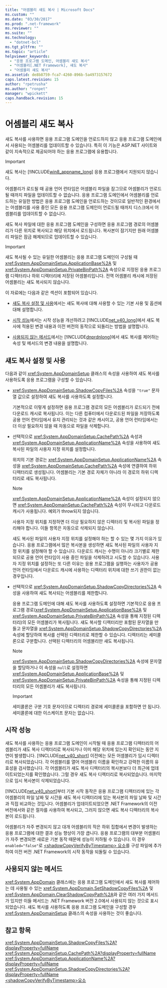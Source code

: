 ```yaml
---
title: "어셈블리 섀도 복사 | Microsoft Docs"
ms.custom: ""
ms.date: "03/30/2017"
ms.prod: ".net-framework"
ms.reviewer: ""
ms.suite: ""
ms.technology: 
  - "dotnet-bcl"
ms.tgt_pltfrm: ""
ms.topic: "article"
helpviewer_keywords: 
  - "응용 프로그램 도메인, 어셈블리 섀도 복사"
  - "어셈블리[.NET Framework], 섀도 복사"
  - "어셈블리 섀도 복사"
ms.assetid: de8b8759-fca7-4260-896b-5a4973157672
caps.latest.revision: 15
author: "rpetrusha"
ms.author: "ronpet"
manager: "wpickett"
caps.handback.revision: 15
---
```

# 어셈블리 섀도 복사
섀도 복사를 사용하면 응용 프로그램 도메인을 언로드하지 않고 응용 프로그램 도메인에서 사용되는 어셈블리를 업데이트할 수 있습니다.  특히 이 기능은 ASP.NET 사이트와 같이 지속적으로 제공되어야 하는 응용 프로그램에 유용합니다.  
  
> [!IMPORTANT]
>  섀도 복사는 [!INCLUDE[win8_appname_long](../../../includes/win8-appname-long-md.md)] 응용 프로그램에서 지원되지 않습니다.  
  
 어셈블리가 로드될 때 공용 언어 런타임은 어셈블리 파일을 잠그므로 어셈블리가 언로드될 때까지 파일을 업데이트할 수 없습니다.  응용 프로그램 도메인에서 어셈블리를 언로드하는 유일한 방법은 응용 프로그램 도메인을 언로드하는 것이므로 일반적인 환경에서는 어셈블리를 사용 중인 모든 응용 프로그램 도메인이 언로드될 때까지 디스크에서 어셈블리를 업데이트할 수 없습니다.  
  
 섀도 복사 파일에 대한 응용 프로그램 도메인을 구성하면 응용 프로그램 경로의 어셈블리가 다른 위치로 복사되고 해당 위치에서 로드됩니다.  복사본이 잠기지만 원래 어셈블리 파일은 잠금 해제되므로 업데이트할 수 있습니다.  
  
> [!IMPORTANT]
>  섀도 복사될 수 있는 유일한 어셈블리는 응용 프로그램 도메인이 구성될 때 <xref:System.AppDomainSetup.ApplicationBase%2A> 및 <xref:System.AppDomainSetup.PrivateBinPath%2A> 속성으로 지정된 응용 프로그램 디렉터리나 하위 디렉터리에 저장된 어셈블리입니다.  전역 어셈블리 캐시에 저장된 어셈블리는 섀도 복사되지 않습니다.  
  
 이 자료에는 다음과 같은 섹션이 포함되어 있습니다.  
  
-   [섀도 복사 설정 및 사용](#EnablingAndUsing)에서는 섀도 복사에 대해 사용할 수 있는 기본 사용 및 옵션에 대해 설명합니다.  
  
-   [시작 성능](#StartupPerformance)에서는 시작 성능을 개선하려고 [!INCLUDE[net_v40_long](../../../includes/net-v40-long-md.md)]에서 섀도 복사에 적용된 변경 내용과 이전 버전의 동작으로 되돌리는 방법을 설명합니다.  
  
-   [사용되지 않는 메서드](#ObsoleteMethods)에서는 [!INCLUDE[dnprdnlong](../../../includes/dnprdnlong-md.md)]에서 섀도 복사를 제어하는 속성 및 메서드의 변경 내용을 설명합니다.  
  
<a name="EnablingAndUsing"></a>   
## 섀도 복사 설정 및 사용  
 다음과 같이 <xref:System.AppDomainSetup> 클래스의 속성을 사용하여 섀도 복사를 사용하도록 응용 프로그램을 구성할 수 있습니다.  
  
-   <xref:System.AppDomainSetup.ShadowCopyFiles%2A> 속성을 `"true"` 문자열 값으로 설정하여 섀도 복사를 사용하도록 설정합니다.  
  
     기본적으로 이렇게 설정하면 응용 프로그램 경로의 모든 어셈블리가 로드되기 전에 다운로드 캐시로 복사됩니다.  이는 다른 컴퓨터에서 다운로드된 파일을 저장하도록 공용 언어 런타임에서 유지 관리되는 것과 같은 캐시이고, 공용 언어 런타임에서는 더 이상 필요하지 않을 때 자동으로 파일을 삭제합니다.  
  
-   선택적으로 <xref:System.AppDomainSetup.CachePath%2A> 속성과 <xref:System.AppDomainSetup.ApplicationName%2A> 속성을 사용하여 섀도 복사된 파일의 사용자 지정 위치를 설정합니다.  
  
     위치의 기본 경로는 <xref:System.AppDomainSetup.ApplicationName%2A> 속성을 <xref:System.AppDomainSetup.CachePath%2A> 속성에 연결하여 하위 디렉터리로 생성됩니다.  어셈블리는 기본 경로 자체가 아니라 이 경로의 하위 디렉터리로 섀도 복사됩니다.  
  
    > [!NOTE]
    >  <xref:System.AppDomainSetup.ApplicationName%2A> 속성이 설정되지 않으면 <xref:System.AppDomainSetup.CachePath%2A> 속성이 무시되고 다운로드 캐시가 사용됩니다.  예외가 throw되지 않습니다.  
  
     사용자 지정 위치를 지정하면 더 이상 필요하지 않은 디렉터리 및 복사된 파일을 정리해야 합니다.  이들 항목은 자동으로 삭제되지 않습니다.  
  
     섀도 복사된 파일의 사용자 지정 위치를 설정해야 하는 할 수 있는 몇 가지 이유가 있습니다.  응용 프로그램에서 많은 복사본을 생성하면 섀도 복사된 파일의 사용자 지정 위치를 설정해야 할 수 있습니다.  다운로드 캐시는 수명이 아니라 크기별로 제한되므로 공용 언어 런타임이 사용 중인 파일을 삭제하려고 시도할 수 있습니다.  사용자 지정 위치를 설정하는 또 다른 이유는 응용 프로그램을 실행하는 사용자가 공용 언어 런타임에서 다운로드 캐시에 사용하는 디렉터리 위치에 대한 쓰기 권한이 없는 경우입니다.  
  
-   선택적으로 <xref:System.AppDomainSetup.ShadowCopyDirectories%2A> 속성을 사용하여 섀도 복사되는 어셈블리를 제한합니다.  
  
     응용 프로그램 도메인에 대해 섀도 복사를 사용하도록 설정하면 기본적으로 응용 프로그램 경로\(<xref:System.AppDomainSetup.ApplicationBase%2A> 및 <xref:System.AppDomainSetup.PrivateBinPath%2A> 속성을 통해 지정된 디렉터리\)의 모든 어셈블리가 복사됩니다.  섀도 복사할 디렉터리만 포함된 문자열을 만들고 문자열을 <xref:System.AppDomainSetup.ShadowCopyDirectories%2A> 속성에 할당하여 복사를 선택된 디렉터리로 제한할 수 있습니다.  디렉터리는 세미콜론으로 구분합니다.  선택된 디렉터리의 어셈블리만 섀도 복사됩니다.  
  
    > [!NOTE]
    >  <xref:System.AppDomainSetup.ShadowCopyDirectories%2A> 속성에 문자열을 할당하거나 이 속성을 `null`로 설정하면 <xref:System.AppDomainSetup.ApplicationBase%2A> 및 <xref:System.AppDomainSetup.PrivateBinPath%2A> 속성을 통해 지정된 디렉터리의 모든 어셈블리가 섀도 복사됩니다.  
  
    > [!IMPORTANT]
    >  세미콜론은 구분 기호 문자이므로 디렉터리 경로에 세미콜론을 포함하면 안 됩니다.  세미콜론에 대한 이스케이프 문자는 없습니다.  
  
<a name="StartupPerformance"></a>   
## 시작 성능  
 섀도 복사를 사용하는 응용 프로그램 도메인이 시작될 때 응용 프로그램 디렉터리의 어셈블리가 섀도 복사 디렉터리로 복사되거나 이미 해당 위치에 있는지 확인되는 동안 지연이 발생합니다.  [!INCLUDE[net_v40_short](../../../includes/net-v40-short-md.md)] 이전에는 모든 어셈블리가 임시 디렉터리로 복사되었습니다.  각 어셈블리를 열어 어셈블리 이름을 확인하고 강력한 이름의 유효성을 검사했습니다.  각 어셈블리가 섀도 복사 디렉터리의 복사본보다 더 최근에 업데이트되었는지를 확인했습니다.  그럴 경우 섀도 복사 디렉터리로 복사되었습니다.  마지막으로 임시 복사본이 삭제되었습니다.  
  
 [!INCLUDE[net_v40_short](../../../includes/net-v40-short-md.md)]부터 기본 시작 동작은 응용 프로그램 디렉터리에 있는 각 어셈블리의 파일 날짜 및 시간을 섀도 복사 디렉터리에 있는 복사본의 파일 날짜 및 시간과 직접 비교하는 것입니다.  어셈블리가 업데이트되었으면 .NET Framework의 이전 버전에서와 같은 절차를 사용하여 복사되고, 그러지 않으면 섀도 복사 디렉터리의 복사본이 로드됩니다.  
  
 어셈블리가 자주 변경되지 않고 대개 어셈블리의 작은 하위 집합에서 변경이 발생하는 응용 프로그램에 대한 결과 성능 향상이 가장 큽니다.  응용 프로그램의 대부분 어셈블리가 자주 변경되면 새로운 기본 동작 때문에 성능이 저하될 수 있습니다.  이 경우 `enabled="false"`로 [\<shadowCopyVerifyByTimestamp\> 요소](../../../docs/framework/configure-apps/file-schema/runtime/shadowcopyverifybytimestamp-element.md)를 구성 파일에 추가하여 이전 버전 .NET Framework의 시작 동작을 되돌릴 수 있습니다.  
  
<a name="ObsoleteMethods"></a>   
## 사용되지 않는 메서드  
 <xref:System.AppDomain> 클래스에는 응용 프로그램 도메인에서 섀도 복사를 제어하는 데 사용될 수 있는 <xref:System.AppDomain.SetShadowCopyFiles%2A> 및 <xref:System.AppDomain.ClearShadowCopyPath%2A>와 같은 여러 가지 메서드가 있지만 이들 메서드는 .NET Framework 버전 2.0에서 사용되지 않는 것으로 표시되었습니다.  섀도 복사를 사용하도록 응용 프로그램 도메인을 구성할 경우 <xref:System.AppDomainSetup> 클래스의 속성을 사용하는 것이 좋습니다.  
  
## 참고 항목  
 <xref:System.AppDomainSetup.ShadowCopyFiles%2A?displayProperty=fullName>   
 <xref:System.AppDomainSetup.CachePath%2A?displayProperty=fullName>   
 <xref:System.AppDomainSetup.ApplicationName%2A?displayProperty=fullName>   
 <xref:System.AppDomainSetup.ShadowCopyDirectories%2A?displayProperty=fullName>   
 [\<shadowCopyVerifyByTimestamp\>요소](../../../docs/framework/configure-apps/file-schema/runtime/shadowcopyverifybytimestamp-element.md)